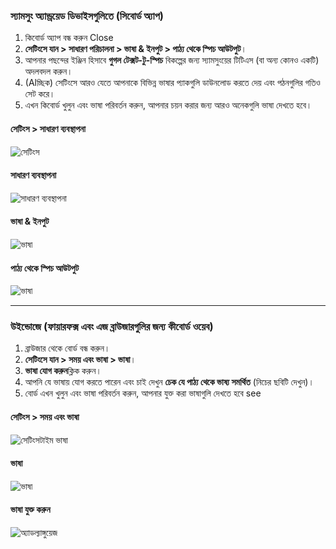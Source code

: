 ### স্যামসুং অ্যান্ড্রয়েড ডিভাইসগুলিতে (সিবোর্ড অ্যাপ)

1. কিবোর্ড অ্যাপ বন্ধ করুন Close
2. **সেটিংসে যান > সাধারণ পরিচালনা > ভাষা & ইনপুট > পাঠ্য থেকে স্পিচ আউটপুট**।
3. আপনার পছন্দের ইঞ্জিন হিসাবে **গুগল টেক্সট-টু-স্পিচ** বিকল্পের জন্য স্যামসুংয়ের টিটিএস (বা অন্য কোনও একটি) অদলবদল করুন।
4. (Alচ্ছিক) সেটিংসে আরও যেতে আপনাকে বিভিন্ন ভাষার প্যাকগুলি ডাউনলোড করতে দেয় এবং পঠনগুলির গতিও সেট করে।
5. এখন কিবোর্ড খুলুন এবং ভাষা পরিবর্তন করুন, আপনার চয়ন করার জন্য আরও অনেকগুলি ভাষা দেখতে হবে।

#### সেটিংস > সাধারণ ব্যবস্থাপনা

![সেটিংস](/images/moreLanguages/samsung_switch_tts_01.png "সেটিংস")

#### সাধারণ ব্যবস্থাপনা

![সাধারণ ব্যবস্থাপনা](/images/moreLanguages/samsung_switch_tts_02.png "সাধারণ ব্যবস্থাপনা")

#### ভাষা & ইনপুট

![ভাষা](/images/moreLanguages/samsung_switch_tts_03.png "ভাষা")

#### পাঠ্য থেকে স্পিচ আউটপুট

![ভাষা](/images/moreLanguages/samsung_switch_tts_04.png "পাঠ্য থেকে স্পিচ আউটপুট")

---

### উইন্ডোজে (ফায়ারফক্স এবং এজ ব্রাউজারগুলির জন্য কীবোর্ড ওয়েব)

1. ব্রাউজার থেকে বোর্ড বন্ধ করুন।
2. **সেটিংসে যান > সময় এবং ভাষা > ভাষা**।
3. **ভাষা যোগ করুন**ক্লিক করুন।
4. আপনি যে ভাষায় যোগ করতে পারেন এবং চাই দেখুন **চেক যে পাঠ্য থেকে ভাষ্য সমর্থিত** (নিচের ছবিটি দেখুন)।
5. বোর্ড এখন খুলুন এবং ভাষা পরিবর্তন করুন, আপনার যুক্ত করা ভাষাগুলি দেখতে হবে see

#### সেটিংস > সময় এবং ভাষা

![সেটিংসটাইম ভাষা](/images/moreLanguages/windows_add_tts_01.png "সেটিংস> সময় এবং ভাষা")

#### ভাষা

![ভাষা](/images/moreLanguages/windows_add_tts_02.png "ভাষা")

#### ভাষা যুক্ত করুন

![অ্যাডল্যাঙ্গুয়েজ](/images/moreLanguages/windows_add_tts_03.png "ভাষা যুক্ত করুন")
